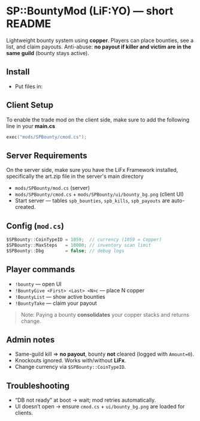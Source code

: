 # SP::BountyMod (LiF:YO) — short README

Lightweight bounty system using **copper**. Players can place bounties, see a list, and claim payouts. Anti-abuse: **no payout if killer and victim are in the same guild** (bounty stays active).

## Install

* Put files in:
## Client Setup

To enable the trade mod on the client side, make sure to add the following line in your **main.cs**

```cpp
exec("mods/SPBounty/cmod.cs");
```
## Server Requirements

On the server side, make sure you have the LiFx Framework installed, specifically the art.zip file in the server's main directory

  * `mods/SPBounty/mod.cs` (server)
  * `mods/SPBounty/cmod.cs` + `mods/SPBounty/ui/bounty_bg.png` (client UI)
* Start server — tables `spb_bounties`, `spb_kills`, `spb_payouts` are auto-created.

## Config (`mod.cs`)

```ts
$SPBounty::CoinTypeID = 1059;  // currency (1059 = Copper)
$SPBounty::MaxSteps   = 10000; // inventory scan limit
$SPBounty::Dbg        = false; // debug logs
```

## Player commands

* `!bounty` — open UI
* `!BountyGive <First> <Last> <N>c` — place N copper
* `!BountyList` — show active bounties
* `!BountyTake` — claim your payout

> Note: Paying a bounty **consolidates** your copper stacks and returns change.

## Admin notes

* Same-guild kill ⇒ **no payout**, bounty **not** cleared (logged with `Amount=0`).
* Knockouts ignored. Works with/without **LiFx**.
* Change currency via `$SPBounty::CoinTypeID`.

## Troubleshooting

* “DB not ready” at boot → wait; mod retries automatically.
* UI doesn’t open → ensure `cmod.cs` + `ui/bounty_bg.png` are loaded for clients.
